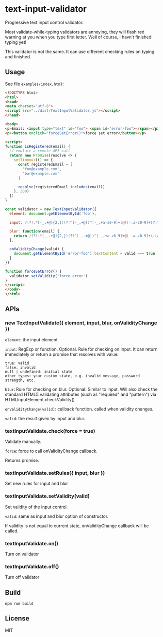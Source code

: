 # text-input-validator
Progressive text input control validator.

Most validate-while-typing validators are annoying, they will flash red warning at you when you type first letter. Well of course, I havn't finished typing yet!

This validator is not the same. It can use different checking rules on typing and finished.

## Usage
See file `examples/index.html`:
```html
<!DOCTYPE html>
<html>
<head>
<meta charset="utf-8">
<script src="../dist/TextInputValidator.js"></script>
</head>

<body>
<p>Email: <input type="text" id="foo"> <span id="error-foo"></span></p>
<p><button onclick="forceSetError()">force set error</button></p>

<script>
function isRegistered(email) {
  // emulate a remote API call
  return new Promise(resolve => {
    setTimeout(() => {
      const registeredEmail = [
        'foo@example.com',
        'bar@example.com'
      ]

      resolve(registeredEmail.includes(email))
    }, 300)
  })
}

const validator = new TextInputValidator({
  element: document.getElementById('foo'),

  input: /(?!.*[-_.+@]{2,})(?!^[-_.+@])^[-_.+a-z0-9]+(@([-.a-z0-9]+)?)?$/i,

  blur: function(email) {
    return /(?!.*[-_.+@]{2,})(?!^[-_.+@])^[-_.+a-z0-9]+@[-.a-z0-9]+\.[a-z]+$/i.test(email) && isRegistered(email).then(reged => !reged || 'this email has been taken')
  },

  onValidityChange(valid) {
    document.getElementById('error-foo').textContent = valid === true || valid === null ? '' : valid || 'invalid'
  }
})

function forceSetError() {
  validator.setValidity('force error')
}
</script>
</body>
</html>
```

## APIs

### new TextInputValidate({ element, input, blur, onValidityChange })

`element`: the input element

`input`: RegExp or function. Optional. Rule for checking on input. It can return immediately or return a promise that resolves with value:

```
true: valid
false: invalid
null | undefined: initial state
other types: your custom state, e.g. invalid message, password strength, etc.
```

`blur`: Rule for checking on blur. Optional. Similar to input. Will also check the standard HTML5 validating attributes (such as "required" and "pattern") via HTMLInputElement.checkValidity()

`onValidityChange(valid)`: callback function. called when validity changes.

`valid`: the result given by input and blur.


### textInputValidate.check(force = true)

Validate manually.

`force`: force to call onValidityChange callback.

Returns promise.


### textInputValidate.setRules({ input, blur })

Set new rules for input and blur


### textInputValidate.setValidity(valid)

Set validity of the input control.

`valid`: same as input and blur option of constructor.

If validity is not equal to current state, onValidityChange callback will be called.


### textInputValidate.on()

Turn on validator


### textInputValidate.off()

Turn off validator


## Build

```
npm run build
```


## License
MIT

